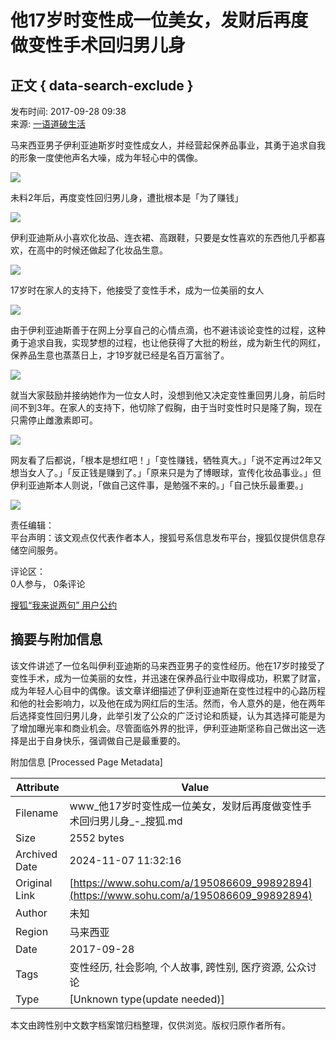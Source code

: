 # 他17岁时变性成一位美女，发财后再度做变性手术回归男儿身

## 正文 { data-search-exclude }


发布时间: 2017-09-28 09:38  
来源: [一语道破生活](https://www.sohu.com/a/195086609_99892894?spm=smpc.content-abroad.content.1.1730979103586g3T2ujy)

马来西亚男子伊利亚迪斯岁时变性成女人，并经营起保养品事业，其勇于追求自我的形象一度使他声名大噪，成为年轻心中的偶像。

![](https://5b0988e595225.cdn.sohucs.com/images/20170928/e4c2774f688e46d183d7947934922ffa.jpeg)

未料2年后，再度变性回归男儿身，遭批根本是「为了赚钱」

![](https://5b0988e595225.cdn.sohucs.com/images/20170928/93bf4197d48343689ada6eee179f01b3.jpeg)

伊利亚迪斯从小喜欢化妆品、连衣裙、高跟鞋，只要是女性喜欢的东西他几乎都喜欢，在高中的时候还做起了化妆品生意。

![](https://5b0988e595225.cdn.sohucs.com/images/20170928/991a43abf6e04af9820aca350008e9c7.jpeg)

17岁时在家人的支持下，他接受了变性手术，成为一位美丽的女人

![](https://5b0988e595225.cdn.sohucs.com/images/20170928/ad7b7695f8ef440a95183ef09a8e954e.jpeg)

由于伊利亚迪斯善于在网上分享自己的心情点滴，也不避讳谈论变性的过程，这种勇于追求自我，实现梦想的过程，也让他获得了大批的粉丝，成为新生代的网红，保养品生意也蒸蒸日上，才19岁就已经是名百万富翁了。

![](https://5b0988e595225.cdn.sohucs.com/images/20170928/d779716ab7e549569f41fe3ec2604bbc.jpeg)

就当大家鼓励并接纳她作为一位女人时，没想到他又决定变性重回男儿身，前后时间不到3年。在家人的支持下，他切除了假胸，由于当时变性时只是隆了胸，现在只需停止雌激素即可。

![](https://5b0988e595225.cdn.sohucs.com/images/20170928/908ed70e9e1544b49ce1c594d549921e.jpeg)

网友看了后都说，「根本是想红吧！」「变性赚钱，牺牲真大。」「说不定再过2年又想当女人了。」「反正钱是赚到了。」「原来只是为了博眼球，宣传化妆品事业。」但伊利亚迪斯本人则说，「做自己这件事，是勉强不来的。」「自己快乐最重要。」

![](https://5b0988e595225.cdn.sohucs.com/images/20170928/04331dc2988b4f00abad09821013ed5b.jpeg)

责任编辑：  
平台声明：该文观点仅代表作者本人，搜狐号系信息发布平台，搜狐仅提供信息存储空间服务。  

评论区：  
0人参与， 0条评论  

[搜狐“我来说两句” 用户公约](http://zt.pinglun.sohu.com/s2014/sljyhgy/index.shtml)

## 摘要与附加信息

<!-- tcd_abstract -->
该文件讲述了一位名叫伊利亚迪斯的马来西亚男子的变性经历。他在17岁时接受了变性手术，成为一位美丽的女性，并迅速在保养品行业中取得成功，积累了财富，成为年轻人心目中的偶像。该文章详细描述了伊利亚迪斯在变性过程中的心路历程和他的社会影响力，以及他在成为网红后的生活。然而，令人意外的是，他在两年后选择变性回归男儿身，此举引发了公众的广泛讨论和质疑，认为其选择可能是为了增加曝光率和商业机会。尽管面临外界的批评，伊利亚迪斯坚称自己做出这一选择是出于自身快乐，强调做自己是最重要的。
<!-- tcd_abstract_end -->

附加信息 [Processed Page Metadata]

| Attribute       | Value                                  |
|-----------------|----------------------------------------|
| Filename        | www_他17岁时变性成一位美女，发财后再度做变性手术回归男儿身_-_搜狐.md                             |
| Size            | 2552 bytes                           |
| Archived Date   | 2024-11-07 11:32:16                             |
| Original Link   | [https://www.sohu.com/a/195086609_99892894](https://www.sohu.com/a/195086609_99892894)                       |
| Author          | 未知                               |
| Region          | 马来西亚                               |
| Date            | 2017-09-28                                 |
| Tags            | 变性经历, 社会影响, 个人故事, 跨性别, 医疗资源, 公众讨论                                 |
| Type            | [Unknown type(update needed)]                                 |
<!-- tcd_table_end -->

本文由跨性别中文数字档案馆归档整理，仅供浏览。版权归原作者所有。

